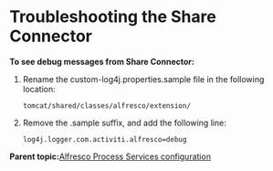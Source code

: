 # Troubleshooting the Share Connector

**To see debug messages from Share Connector:**

1.  Rename the custom-log4j.properties.sample file in the following location:

    ```
    tomcat/shared/classes/alfresco/extension/
    ```

2.  Remove the .sample suffix, and add the following line:

    ```
    log4j.logger.com.activiti.alfresco=debug
    ```


**Parent topic:**[Alfresco Process Services configuration](../topics/process_services_config.md)

